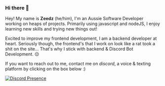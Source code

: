 ### Hi there 👋


Hey! My name is **Zeedz** (he/him), I'm an Aussie Software Developer working on heaps of projects. Primarily using javascript and nodeJS, I enjoy learning new skills and trying new things out! 

Excited to improve my frontend development, I am a backend developer at heart. Seriously though, the frontend's that I work on look like a rat took a shit on the site... That's why I stick with backend & Discord Bot Development. 😔

If you want to reach out to me, contact me on *discord*, a voice & texting platform by clicking on the box below :)

[![Discord Presence](https://lanyard-profile-readme.vercel.app/api/497531521981349890)](https://discord.com/users/497531521981349890)

<!--
Here are some ideas to get you started:

- 🔭 I’m currently working on ...
- 🌱 I’m currently learning ...
- 👯 I’m looking to collaborate on ...
- 🤔 I’m looking for help with ...
- 💬 Ask me about ...
- 📫 How to reach me: ...
- 😄 Pronouns: ...
- ⚡ Fun fact: ...
-->
